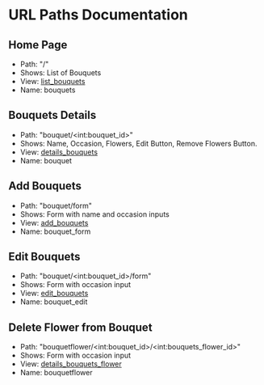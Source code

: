 # URL Paths Documentation

## Home Page 
- Path: "/"
- Shows: List of Bouquets
- View: [list_bouquets](../../bouquetapp/views/bouquets/bouquets_list.py#L4)
- Name: bouquets

## Bouquets Details
- Path: "bouquet/\<int:bouquet_id>"
- Shows: Name, Occasion, Flowers, Edit Button, Remove Flowers Button.
- View: [details_bouquets](../../bouquetapp/views/bouquets/bouquets_details.py#L4)
- Name: bouquet

## Add Bouquets
- Path: "bouquet/form"
- Shows: Form with name and occasion inputs
- View: [add_bouquets](../../bouquetapp/views/bouquets/bouquets_form.py#L4)
- Name: bouquet_form

## Edit Bouquets 
- Path: "bouquet/\<int:bouquet_id>/form"
- Shows: Form with occasion input
- View: [edit_bouquets](../../bouquetapp/views/bouquets/bouquets_form.py#L15)
- Name: bouquet_edit

## Delete Flower from Bouquet
- Path: "bouquetflower/\<int:bouquet_id>/\<int:bouquets_flower_id>"
- Shows: Form with occasion input
- View: [details_bouquets_flower](../../bouquetapp/views/bouquet_flower/bouquets_flower_details.py#L4)
- Name: bouquetflower